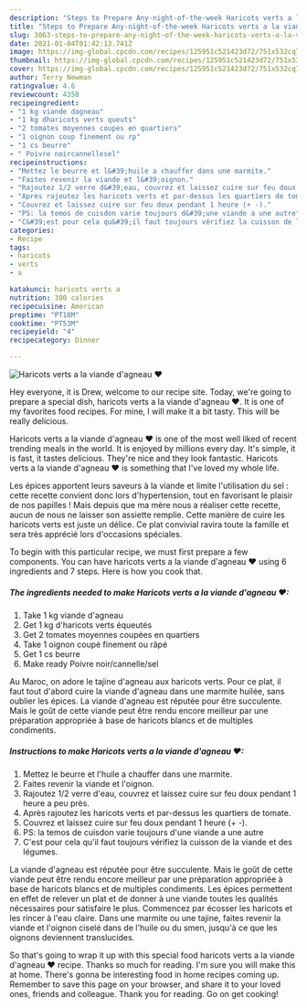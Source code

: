 ```yaml
---
description: "Steps to Prepare Any-night-of-the-week Haricots verts a la viande d&amp;#39;agneau ❤"
title: "Steps to Prepare Any-night-of-the-week Haricots verts a la viande d&amp;#39;agneau ❤"
slug: 3063-steps-to-prepare-any-night-of-the-week-haricots-verts-a-la-viande-d-and-39-agneau
date: 2021-01-04T01:42:13.741Z
image: https://img-global.cpcdn.com/recipes/125951c521423d72/751x532cq70/haricots-verts-a-la-viande-dagneau-❤-photo-principale-de-la-recette.jpg
thumbnail: https://img-global.cpcdn.com/recipes/125951c521423d72/751x532cq70/haricots-verts-a-la-viande-dagneau-❤-photo-principale-de-la-recette.jpg
cover: https://img-global.cpcdn.com/recipes/125951c521423d72/751x532cq70/haricots-verts-a-la-viande-dagneau-❤-photo-principale-de-la-recette.jpg
author: Terry Newman
ratingvalue: 4.6
reviewcount: 4350
recipeingredient:
- "1 kg viande dagneau"
- "1 kg dharicots verts queuts"
- "2 tomates moyennes coupes en quartiers"
- "1 oignon coup finement ou rp"
- "1 cs beurre"
- " Poivre noircannellesel"
recipeinstructions:
- "Mettez le beurre et l&#39;huile a chauffer dans une marmite."
- "Faites revenir la viande et l&#39;oignon."
- "Rajoutez 1/2 verre d&#39;eau, couvrez et laissez cuire sur feu doux pendant 1 heure a peu près."
- "Après rajoutez les haricots verts et par-dessus les quartiers de tomate."
- "Couvrez et laissez cuire sur feu doux pendant 1 heure (+ -)."
- "PS: la temos de cuisdon varie toujours d&#39;une viande a une autre"
- "C&#39;est pour cela qu&#39;il faut toujours vérifiez la cuisson de la viande et des légumes."
categories:
- Recipe
tags:
- haricots
- verts
- a

katakunci: haricots verts a 
nutrition: 300 calories
recipecuisine: American
preptime: "PT18M"
cooktime: "PT53M"
recipeyield: "4"
recipecategory: Dinner

---
```



![Haricots verts a la viande d&#39;agneau ❤](https://img-global.cpcdn.com/recipes/125951c521423d72/751x532cq70/haricots-verts-a-la-viande-dagneau-❤-photo-principale-de-la-recette.jpg)

Hey everyone, it is Drew, welcome to our recipe site. Today, we're going to prepare a special dish, haricots verts a la viande d&#39;agneau ❤. It is one of my favorites food recipes. For mine, I will make it a bit tasty. This will be really delicious.

Haricots verts a la viande d&#39;agneau ❤ is one of the most well liked of recent trending meals in the world. It is enjoyed by millions every day. It's simple, it is fast, it tastes delicious. They're nice and they look fantastic. Haricots verts a la viande d&#39;agneau ❤ is something that I've loved my whole life.

Les épices apportent leurs saveurs à la viande et limite l&#39;utilisation du sel : cette recette convient donc lors d&#39;hypertension, tout en favorisant le plaisir de nos papilles ! Mais depuis que ma mère nous a réaliser cette recette, aucun de nous ne laisser son assiette remplie. Cette manière de cuire les haricots verts est juste un délice. Ce plat convivial ravira toute la famille et sera très apprécié lors d&#39;occasions spéciales.


To begin with this particular recipe, we must first prepare a few components. You can have haricots verts a la viande d&#39;agneau ❤ using 6 ingredients and 7 steps. Here is how you cook that.

<!--inarticleads1-->

##### The ingredients needed to make Haricots verts a la viande d&#39;agneau ❤:

1. Take 1 kg viande d&#39;agneau
1. Get 1 kg d&#39;haricots verts équeutés
1. Get 2 tomates moyennes coupées en quartiers
1. Take 1 oignon coupé finement ou râpé
1. Get 1 cs beurre
1. Make ready  Poivre noir/cannelle/sel


Au Maroc, on adore le tajine d&#39;agneau aux haricots verts. Pour ce plat, il faut tout d&#39;abord cuire la viande d&#39;agneau dans une marmite huilée, sans oublier les épices. La viande d&#39;agneau est réputée pour être succulente. Mais le goût de cette viande peut être rendu encore meilleur par une préparation appropriée à base de haricots blancs et de multiples condiments. 

<!--inarticleads2-->

##### Instructions to make Haricots verts a la viande d&#39;agneau ❤:

1. Mettez le beurre et l&#39;huile a chauffer dans une marmite.
1. Faites revenir la viande et l&#39;oignon.
1. Rajoutez 1/2 verre d&#39;eau, couvrez et laissez cuire sur feu doux pendant 1 heure a peu près.
1. Après rajoutez les haricots verts et par-dessus les quartiers de tomate.
1. Couvrez et laissez cuire sur feu doux pendant 1 heure (+ -).
1. PS: la temos de cuisdon varie toujours d&#39;une viande a une autre
1. C&#39;est pour cela qu&#39;il faut toujours vérifiez la cuisson de la viande et des légumes.


La viande d&#39;agneau est réputée pour être succulente. Mais le goût de cette viande peut être rendu encore meilleur par une préparation appropriée à base de haricots blancs et de multiples condiments. Les épices permettent en effet de relever un plat et de donner à une viande toutes les qualités nécessaires pour satisfaire le plus. Commencez par écosser les haricots et les rincer à l&#39;eau claire. Dans une marmite ou une tajine, faites revenir la viande et l&#39;oignon ciselé dans de l&#39;huile ou du smen, jusqu&#39;à ce que les oignons deviennent translucides. 

So that's going to wrap it up with this special food haricots verts a la viande d&#39;agneau ❤ recipe. Thanks so much for reading. I'm sure you will make this at home. There's gonna be interesting food in home recipes coming up. Remember to save this page on your browser, and share it to your loved ones, friends and colleague. Thank you for reading. Go on get cooking!
